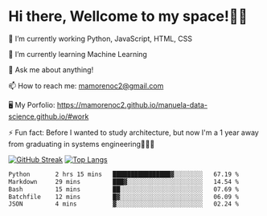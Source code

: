 # Hi there, Wellcome to my space!✌🏾

🔭 I’m currently working Python, JavaScript, HTML, CSS

🌱 I’m currently learning Machine Learning

💬 Ask me about anything!

📫 How to reach me: mamorenoc2@gmail.com

🖥️ My Porfolio: https://mamorenoc2.github.io/manuela-data-science.github.io/#work

⚡ Fun fact: Before I wanted to study architecture, but now I'm a 1 year away from graduating in systems engineering🤣🤣🤣

[![GitHub Streak](https://streak-stats.demolab.com/?user=mamorenoc2)](https://git.io/streak-stats)
[![Top Langs](https://github-readme-stats.vercel.app/api/top-langs/?username=mamorenoc2&layout=compact&theme=tokyonight)](https://github.com/anuraghazra/github-readme-stats)

<!--START_SECTION:waka-->

```txt
Python       2 hrs 15 mins   ████████████████▓░░░░░░░░   67.19 %
Markdown     29 mins         ███▓░░░░░░░░░░░░░░░░░░░░░   14.54 %
Bash         15 mins         ██░░░░░░░░░░░░░░░░░░░░░░░   07.69 %
Batchfile    12 mins         █▓░░░░░░░░░░░░░░░░░░░░░░░   06.09 %
JSON         4 mins          ▓░░░░░░░░░░░░░░░░░░░░░░░░   02.24 %
```

<!--END_SECTION:waka-->
